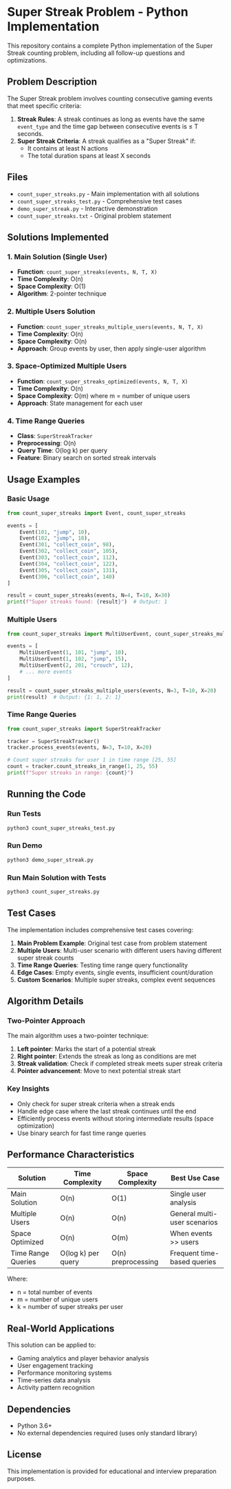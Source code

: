 # Super Streak Problem - Python Implementation

This repository contains a complete Python implementation of the Super Streak counting problem, including all follow-up questions and optimizations.

## Problem Description

The Super Streak problem involves counting consecutive gaming events that meet specific criteria:

1. **Streak Rules**: A streak continues as long as events have the same `event_type` and the time gap between consecutive events is ≤ T seconds.
2. **Super Streak Criteria**: A streak qualifies as a "Super Streak" if:
   - It contains at least N actions
   - The total duration spans at least X seconds

## Files

- `count_super_streaks.py` - Main implementation with all solutions
- `count_super_streaks_test.py` - Comprehensive test cases
- `demo_super_streak.py` - Interactive demonstration
- `count_super_streaks.txt` - Original problem statement

## Solutions Implemented

### 1. Main Solution (Single User)
- **Function**: `count_super_streaks(events, N, T, X)`
- **Time Complexity**: O(n)
- **Space Complexity**: O(1)
- **Algorithm**: 2-pointer technique

### 2. Multiple Users Solution
- **Function**: `count_super_streaks_multiple_users(events, N, T, X)`
- **Time Complexity**: O(n)
- **Space Complexity**: O(n)
- **Approach**: Group events by user, then apply single-user algorithm

### 3. Space-Optimized Multiple Users
- **Function**: `count_super_streaks_optimized(events, N, T, X)`
- **Time Complexity**: O(n)
- **Space Complexity**: O(m) where m = number of unique users
- **Approach**: State management for each user

### 4. Time Range Queries
- **Class**: `SuperStreakTracker`
- **Preprocessing**: O(n)
- **Query Time**: O(log k) per query
- **Feature**: Binary search on sorted streak intervals

## Usage Examples

### Basic Usage
```python
from count_super_streaks import Event, count_super_streaks

events = [
    Event(101, "jump", 10),
    Event(102, "jump", 18),
    Event(301, "collect_coin", 98),
    Event(302, "collect_coin", 105),
    Event(303, "collect_coin", 112),
    Event(304, "collect_coin", 122),
    Event(305, "collect_coin", 131),
    Event(306, "collect_coin", 140)
]

result = count_super_streaks(events, N=4, T=10, X=30)
print(f"Super streaks found: {result}")  # Output: 1
```

### Multiple Users
```python
from count_super_streaks import MultiUserEvent, count_super_streaks_multiple_users

events = [
    MultiUserEvent(1, 101, "jump", 10),
    MultiUserEvent(1, 102, "jump", 15),
    MultiUserEvent(2, 201, "crouch", 12),
    # ... more events
]

result = count_super_streaks_multiple_users(events, N=3, T=10, X=20)
print(result)  # Output: {1: 1, 2: 1}
```

### Time Range Queries
```python
from count_super_streaks import SuperStreakTracker

tracker = SuperStreakTracker()
tracker.process_events(events, N=3, T=10, X=20)

# Count super streaks for user 1 in time range [25, 55]
count = tracker.count_streaks_in_range(1, 25, 55)
print(f"Super streaks in range: {count}")
```

## Running the Code

### Run Tests
```bash
python3 count_super_streaks_test.py
```

### Run Demo
```bash
python3 demo_super_streak.py
```

### Run Main Solution with Tests
```bash
python3 count_super_streaks.py
```

## Test Cases

The implementation includes comprehensive test cases covering:

1. **Main Problem Example**: Original test case from problem statement
2. **Multiple Users**: Multi-user scenario with different users having different super streak counts
3. **Time Range Queries**: Testing time range query functionality
4. **Edge Cases**: Empty events, single events, insufficient count/duration
5. **Custom Scenarios**: Multiple super streaks, complex event sequences

## Algorithm Details

### Two-Pointer Approach
The main algorithm uses a two-pointer technique:
1. **Left pointer**: Marks the start of a potential streak
2. **Right pointer**: Extends the streak as long as conditions are met
3. **Streak validation**: Check if completed streak meets super streak criteria
4. **Pointer advancement**: Move to next potential streak start

### Key Insights
- Only check for super streak criteria when a streak ends
- Handle edge case where the last streak continues until the end
- Efficiently process events without storing intermediate results (space optimization)
- Use binary search for fast time range queries

## Performance Characteristics

| Solution | Time Complexity | Space Complexity | Best Use Case |
|----------|----------------|------------------|---------------|
| Main Solution | O(n) | O(1) | Single user analysis |
| Multiple Users | O(n) | O(n) | General multi-user scenarios |
| Space Optimized | O(n) | O(m) | When events >> users |
| Time Range Queries | O(log k) per query | O(n) preprocessing | Frequent time-based queries |

Where:
- n = total number of events
- m = number of unique users
- k = number of super streaks per user

## Real-World Applications

This solution can be applied to:
- Gaming analytics and player behavior analysis
- User engagement tracking
- Performance monitoring systems
- Time-series data analysis
- Activity pattern recognition

## Dependencies

- Python 3.6+
- No external dependencies required (uses only standard library)

## License

This implementation is provided for educational and interview preparation purposes.
